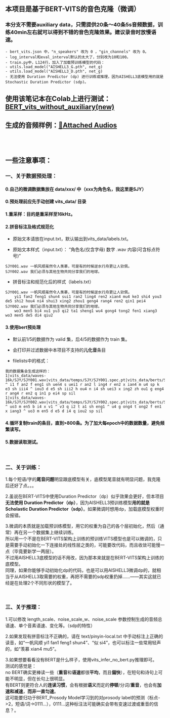 ## 本项目是基于BERT-VITS的音色克隆（微调）
### 本分支不需要auxiliary data，只需提供20条～40条5s音频数据，训练40min左右就可以得到不错的音色克隆效果。建议录音时放慢语速。

```
- bert_vits.json 中，"n_speakers" 改为 0 ，"gin_channels" 改为 0。
- log_interval和eval_interval默认的太大了，分别改为10和100。
- train.py中，L124行，加入了加载预训练模型的代码：
- utils.load_model("AISHELL3_G.pth", net_g)
- utils.load_model("AISHELL3_D.pth", net_g)
- 无法使用 Duration Predictor (dp) 进行训练或推理，因为AISHELL3底模型用的就是 Stochastic Duration Predictor (sdp)。
```

## 使用该笔记本在Colab上进行测试：[BERT_vits_without_auxiliary(new)](https://github.com/luuumity/vits_chinese/blob/bert_vits_aishell3/BERT_vits_without_auxiliary(new).ipynb)
## 生成的音频样例：[📎Attached Audios](https://valuable-odometer-38c.notion.site/Attached-Audios-ce736be5be6c46cc951b635d6d81c004?pvs=4)

<br></br>

## 一些注意事项：

### 一、关于数据预处理：

#### 0.自己的微调数据集放在 data/xxx/ 中（xxx为角色名，我这里是SJY）
#### 0.预处理前应先手动创建 vits_data/ 目录

#### 1.重采样：目的是重采样至16kHz。

#### 2.拼音标注及格式规范化

- 原始文本请放在input.txt，默认输出到vits_data/labels.txt。

- 原始文本样式（input.txt）： ”角色名(仅含字母) 数字 .wav  内容(可含标点符号)“
```
SJY001.wav 一帆风顺虽然令人羡慕，可是有的时候逆水行舟更让人钦佩。
SJY002.wav 我们必须与其他生物共同分享我们的地球。
```
- 拼音标注和规范化后的样式（labels.txt）
```
SJY001.wav 一帆风顺虽然令人羡慕，可是有的时候逆水行舟更让人钦佩。
	yi1 fan2 feng1 shun4 sui1 ran2 ling4 ren2 xian4 mu4 ke3 shi4 you3 de5 shi2 hou4 ni4 shui3 xing2 zhou1 geng4 rang4 ren2 qin1 pei4
SJY002.wav 我们必须与其他生物共同分享我们的地球。
	wo3 men5 bi4 xu1 yu3 qi2 ta1 sheng1 wu4 gong4 tong2 fen1 xiang3 wo3 men5 de5 di4 qiu2
```
#### 3.使用bert预处理
- 默认前1/5的数据作为 valid 集，后4/5的数据作为 train 集。

- 会打印并过滤数据中本项目不支持的**儿化音**条目

- filelists中的格式：
```
我的数据集会生成这样的：
1|vits_data/waves-16k/SJY/SJY001.wav|vits_data/temps/SJY/SJY001.spec.pt|vits_data/berts/SJY/SJY001.wav.npy|sil ^ i1 f an2 f eng1 sh uen4 s uei1 r an2 l ing4 r en2 x ian4 m u4 sp k e3 sh iii4 ^ iou3 d e5 sh iii2 h ou4 n i4 sh uei3 x ing2 zh ou1 g eng4 r ang4 r en2 q in1 p ei4 sp sil
1|vits_data/waves-16k/SJY/SJY002.wav|vits_data/temps/SJY/SJY002.spec.pt|vits_data/berts/SJY/SJY002.wav.npy|sil ^ uo3 m en5 b i4 x v1 ^ v3 q i2 t a1 sh eng1 ^ u4 g ong4 t ong2 f en1 x iang3 ^ uo3 m en5 d e5 d i4 q iou2 sp sil
```

#### 4.循环复制train的条目，直到>800条。为了加大每epoch中的数据数量，避免频繁读写。

#### 5.数据读取测试。  

</br>

### 二、关于训练：
1.每个短语/字的**尾音问题**明显跟底模型有关，底模型尾音就有明显问题，我克隆后还好了点。。。  

2.虽说在BERT-VITS中使用Duration Predictor（dp）似乎效果会更好，但本项目**无法使用 Duration Predictor（dp）**，因为AISHELL3预训练模型**用的就是 Scholastic Duration Predictor（sdp）**。如果微调时想用dp，加载底模型权重时会报错。  

3.微调的本质就是加载预训练模型，用它的权重为自己的各个层初始化，然后（通常）再在另一个数据集上继续训练。  
所以用一个不是在BERT-VITS架构上训练的预训练VITS模型也是可以微调的，只是需要手动初始化一下连接处的线性层之类的，可能要改代码，而且收敛可能慢一点（毕竟要新学一两层）。  
不过用AISHELL3底模型的话不用改，因为那本来就是在BERT-VITS架构上训练的底模型。  
同理，如果你能够手动初始化dp的代码，也是可以用AISHELL3微调dp的，就相当于从AISHELL3取需要的权重，再把不需要的sdp权重扔掉……——其实这就已经是在处理2个不同形状的模型了。  

</br>

### 三、关于推理：
1.可以修改 length_scale、noise_scale_w、noise_scale 参数控制生成的音频总语速、单个音素语速、变化等。（sdp的特性）  

2.如果发现有拼音标注不正确的，请在 text/pinyin-local.txt 中手动标注上正确的读音，如“一帆风顺 yi1 fan1 feng1 shun4”、“似 si4”，也可以标注一些常用轻声的，如“羡慕 xian4 mu5”。  

3.如果想要看看没有BERT是什么样子，使用vits_infer_no_bert.py推理即可。  
测试的感觉是：  
no BERT确实更棒读一些（**重音**和**语速**都很**平均**，而且**偏快**），在短句和诗句上可能不明显，但在长句上很明显。  
有BERT则更符合人的**连读习惯**，会有根据**语义**而定的**停顿**/分词/**重音**，也会有**加速和减速**，**而非一直匀速**。  
这可能要归功于BERT_Prosody Model学习到的对prosody label的预测（标点->2，短语/词->0111...），0111...这种标注法可能确实会带有变速过渡或重音的信息？。
